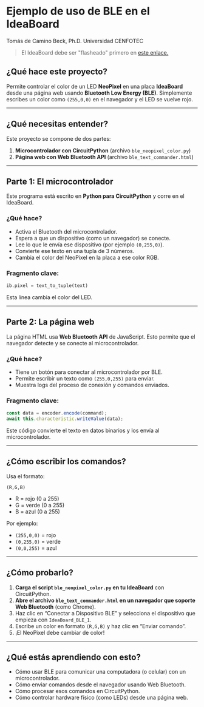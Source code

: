 # Ejemplo de uso de BLE en el IdeaBoard
Tomás de Camino Beck, Ph.D.
Universidad CENFOTEC


> El IdeaBoard debe ser "flasheado" primero en [este enlace.](https://crcibernetica.github.io/ideaboard-experimental/)

##  ¿Qué hace este proyecto?

Permite controlar el color de un LED **NeoPixel** en una placa **IdeaBoard** desde una página web usando **Bluetooth Low Energy (BLE)**. Simplemente escribes un color como `(255,0,0)` en el navegador y el LED se vuelve rojo.

---

## ¿Qué necesitas entender?

Este proyecto se compone de dos partes:

1. **Microcontrolador con CircuitPython** (archivo `ble_neopixel_color.py`)
2. **Página web con Web Bluetooth API** (archivo `ble_text_commander.html`)

---

## Parte 1: El microcontrolador

Este programa está escrito en **Python para CircuitPython** y corre en el IdeaBoard.

### ¿Qué hace?

* Activa el Bluetooth del microcontrolador.
* Espera a que un dispositivo (como un navegador) se conecte.
* Lee lo que le envía ese dispositivo (por ejemplo `(0,255,0)`).
* Convierte ese texto en una tupla de 3 números.
* Cambia el color del NeoPixel en la placa a ese color RGB.

### Fragmento clave:

```python
ib.pixel = text_to_tuple(text)
```

Esta línea cambia el color del LED.

---

## Parte 2: La página web

La página HTML usa **Web Bluetooth API** de JavaScript. Esto permite que el navegador detecte y se conecte al microcontrolador.

### ¿Qué hace?

* Tiene un botón para conectar al microcontrolador por BLE.
* Permite escribir un texto como `(255,0,255)` para enviar.
* Muestra logs del proceso de conexión y comandos enviados.

### Fragmento clave:

```javascript
const data = encoder.encode(command);
await this.characteristic.writeValue(data);
```

Este código convierte el texto en datos binarios y los envía al microcontrolador.

---

## ¿Cómo escribir los comandos?

Usa el formato:

```
(R,G,B)
```

* R = rojo (0 a 255)
* G = verde (0 a 255)
* B = azul (0 a 255)

Por ejemplo:

* `(255,0,0)` = rojo
* `(0,255,0)` = verde
* `(0,0,255)` = azul

---

## ¿Cómo probarlo?

1. **Carga el script `ble_neopixel_color.py` en tu IdeaBoard** con CircuitPython.
2. **Abre el archivo `ble_text_commander.html` en un navegador que soporte Web Bluetooth** (como Chrome).
3. Haz clic en “Conectar a Dispositivo BLE” y selecciona el dispositivo que empieza con `IdeaBoard_BLE_1`.
4. Escribe un color en formato `(R,G,B)` y haz clic en “Enviar comando”.
5. ¡El NeoPixel debe cambiar de color!

---

## ¿Qué estás aprendiendo con esto?

* Cómo usar BLE para comunicar una computadora (o celular) con un microcontrolador.
* Cómo enviar comandos desde el navegador usando Web Bluetooth.
* Cómo procesar esos comandos en CircuitPython.
* Cómo controlar hardware físico (como LEDs) desde una página web.


